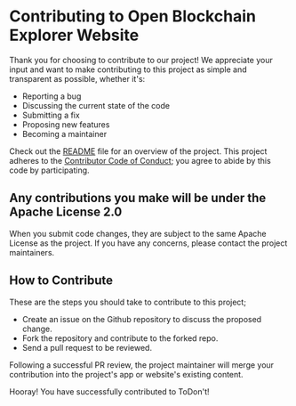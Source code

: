 # Contributing to Open Blockchain Explorer Website

Thank you for choosing to contribute to our project! We appreciate your input and want to make contributing to this project as simple and transparent as possible, whether it's:

- Reporting a bug
- Discussing the current state of the code
- Submitting a fix
- Proposing new features
- Becoming a maintainer

Check out the [README](https://github.com/open-blockchain-explorer/tnbexplorer/blob/6fa2e2e69c41aa5e5c327d320068e6b5ad5450ea/README.md) file for an overview of the project. This project adheres to the [Contributor Code of Conduct](/.github/CODE_OF_CONDUCT.md); you agree to abide by this code by participating.

## **Any contributions you make will be under the Apache License 2.0**

When you submit code changes, they are subject to the same Apache License as the project. If you have any concerns, please contact the project maintainers.

## How to Contribute

These are the steps you should take to contribute to this project;

- Create an issue on the Github repository to discuss the proposed change.
- Fork the repository and contribute to the forked repo.
- Send a pull request to be reviewed.

Following a successful PR review, the project maintainer will merge your contribution into the project's app or website's existing content.

Hooray! You have successfully contributed to ToDon't!

